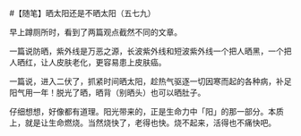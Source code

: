 #【随笔】晒太阳还是不晒太阳（五七九）

早上蹲厕所时，看到了两篇观点截然不同的文章。

一篇说防晒，紫外线是万恶之源，长波紫外线和短波紫外线一个把人晒黑，一个把人晒红，让人皮肤老化，更容易患上皮肤癌。

一篇说，进入二伏了，抓紧时间晒太阳，趁热气驱逐一切因寒而起的各种病，补足阳气用一年！脱光了晒，晒背（别晒头）也可以晒肚子。

仔细想想，好像都有道理。阳光带来的，正是生命力中「阳」的那一部分。本质上，就是让生命燃烧。当然烧快了，老得也快。烧不起来，活得也不痛快吧。